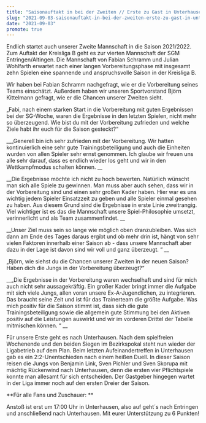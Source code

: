 ```yaml
---
title: "Saisonauftakt in bei der Zweiten // Erste zu Gast in Unterhausen"
slug: "2021-09-03-saisonauftakt-in-bei-der-zweiten-erste-zu-gast-in-unterhausen"
date: "2021-09-03"
promote: true
---
```

<p class="MsoNoSpacing">Endlich startet auch unserer Zweite Mannschaft in die Saison 2021/2022. Zum Auftakt der Kreisliga B geht es zur vierten Mannschaft der SGM Entringen/Altingen. Die Mannschaft von Fabian Schramm und Julian Wohlfarth erwartet nach einer langen Vorbereitungsphase mit insgesamt zehn Spielen eine spannende und anspruchsvolle Saison in der Kreisliga B.


<p class="MsoNoSpacing">Wir haben bei Fabian Schramm nachgefragt, wie er die Vorbereitung seines Teams einschätzt. Außerdem haben wir unseren Sportvorstand Björn Kittelmann gefragt, wie er die Chancen unserer Zweiten sieht.


<p class="MsoNoSpacing">„Fabi, nach einem starken Start in die Vorbereitung mit guten Ergebnissen bei der SG-Woche, waren die Ergebnisse in den letzten Spielen, nicht mehr so überzeugend. Wie bist du mit der Vorbereitung zufrieden und welche Ziele habt ihr euch für die Saison gesteckt?“


<p class="MsoNoSpacing"> __„Generell bin ich sehr zufrieden mit der Vorbereitung.  Wir hatten kontinuierlich eine sehr gute Trainingsbeteiligung und auch die Einheiten wurden von allen Spieler sehr ernst genommen. Ich glaube wir freuen uns alle sehr darauf, dass es endlich wieder los geht und wir in den Wettkampfmodus schalten können. __


<p class="MsoNoSpacing"> 


<p class="MsoNoSpacing"> __Die Ergebnisse möchte ich nicht zu hoch bewerten. Natürlich wünscht man sich alle Spiele zu gewinnen. Man muss aber auch sehen, dass wir in der Vorbereitung sind und einen sehr großen Kader haben. Hier war es uns wichtig jedem Spieler Einsatzzeit zu geben und alle Spieler einmal gesehen zu haben. Aus diesem Grund sind die Ergebnisse in erste Linie zweitrangig. Viel wichtiger ist es das die Mannschaft unsere Spiel-Philosophie umsetzt, verinnerlicht und als Team zusammenfindet.  __


<p class="MsoNoSpacing"> 


<p class="MsoNoSpacing"> __Unser Ziel muss sein so lange wie möglich oben dranzubleiben. Was sich dann am Ende des Tages daraus ergibt und ob mehr drin ist, hängt von sehr vielen Faktoren innerhalb einer Saison ab - dass unsere Mannschaft aber dazu in der Lage ist davon sind wir voll und ganz überzeugt. “ __


<p class="MsoNoSpacing"> 


<p class="MsoNoSpacing">„Björn, wie siehst du die Chancen unserer Zweiten in der neuen Saison? Haben dich die Jungs in der Vorbereitung überzeugt?“


<p class="MsoNoSpacing"> 


<p class="MsoNoSpacing"> __„Die Ergebnisse in der Vorbereitung waren wechselhaft und sind für mich auch nicht sehr aussagekräftig. Ein großer Kader bringt immer die Aufgabe mit sich viele Jungs, allen voran unsere Ex-A-Jugendlichen, zu integrieren. Das braucht seine Zeit und ist für das Trainerteam die größte Aufgabe. Was mich positiv für die Saison stimmt ist, dass sich die gute Trainingsbeteiligung sowie die allgemein gute Stimmung bei den Aktiven positiv auf die Leistungen auswirkt und wir im vorderen Drittel der Tabelle mitmischen können. “ __


<p class="MsoNoSpacing"> 


<p class="MsoNoSpacing"> 


<p class="MsoNoSpacing">Für unsere Erste geht es nach Unterhausen. Nach dem spielfreien Wochenende und den beiden Siegen im Bezirkspokal steht nun wieder der Ligabetrieb auf dem Plan. Beim letzten Aufeinandertreffen in Unterhausen gab es ein 2:2-Unentschieden nach einem heißen Duell. In dieser Saison reisen die Jungs von Benjamin Link, Sven Pichler und Sven Skorupa mit mächtig Rückenwind nach Unterhausen, denn die ersten vier Pflichtspiele konnte man allesamt für sich entscheiden. Der Gastgeber hingegen wartet in der Liga immer noch auf den ersten Dreier der Saison.


<p class="MsoNoSpacing"> 


<p class="MsoNoSpacing">**Für alle Fans und Zuschauer: **


<p class="MsoNoSpacing">Anstoß ist erst um 17:00 Uhr in Unterhausen, also auf geht´s nach Entringen und anschließend nach Unterhausen. Mit eurer Unterstützung zu 6 Punkten!
